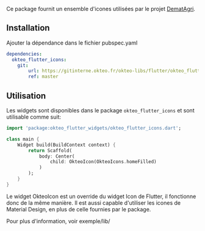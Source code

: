 Ce package fournit un ensemble d'icones utilisées par le projet [DematAgri](http://app.dematagri.fr).

## Installation
Ajouter la dépendance dans le fichier pubspec.yaml

```yaml
dependencies:
  okteo_flutter_icons: 
    git:
        url: https://gitinterne.okteo.fr/okteo-libs/flutter/okteo_flutter_icons.git
        ref: master
```

## Utilisation
Les widgets sont disponibles dans le package `okteo_flutter_icons` et sont utilisable comme suit:

```dart
import 'package:okteo_flutter_widgets/okteo_flutter_icons.dart';

class main {
    Widget build(BuildContext context) {
        return Scaffold(
            body: Center(
                child: OkteoIcon(OkteoIcons.homeFilled)
            )
        );
    }
}
```
Le widget OkteoIcon est un override du widget Icon de Flutter, il fonctionne donc de la même manière. Il est aussi capable d'utiliser les icones de Material Design, en plus de celle fournies par le package. 

Pour plus d'information, voir exemple/lib/